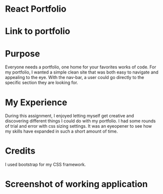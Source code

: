 # React Portfolio


# Link to portfolio


# Purpose
Everyone needs a portfolio, one home for your favorites works of code. For my portfolio, I wanted a simple clean site that was both easy to navigate and appealing to the eye. With the nav-bar, a user could go directly to the specific section they are looking for. 

# My Experience
During this assignment, I enjoyed letting myself get creative and discovering different things I could do with my portfolio. I had some rounds of trial and error with css sizing settings. It was an eyeopener to see how my skills have expanded in such a short amount of time.

# Credits
I used bootstrap for my CSS framework.




# Screenshot of working application
